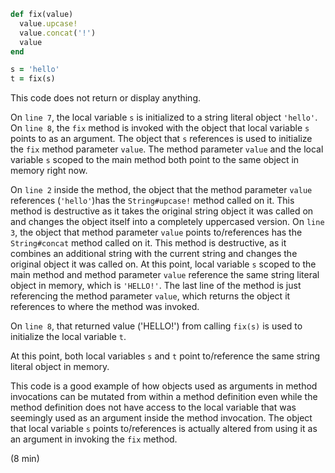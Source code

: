 ````ruby
def fix(value)
  value.upcase!
  value.concat('!')
  value
end

s = 'hello'
t = fix(s)
````

This code does not return or display anything.

On `line 7`, the local variable `s` is initialized to a string literal object `'hello'`. On `line 8`, the `fix` method is invoked with the object that local variable `s` points to as an argument. The object that `s` references is used to initialize the `fix` method parameter `value`. The method parameter `value` and the local variable `s` scoped to the main method both point to the same object in memory right now.

On `line 2` inside the method, the object that the method parameter `value` references (`'hello'`)has the `String#upcase!` method called on it. This method is destructive as it takes the original string object it was called on and changes the object itself into a completely uppercased version.  On `line 3`, the object that method parameter `value` points to/references has the `String#concat` method called on it. This method is destructive, as it combines an additional string with the current string and changes the original object it was called on. At this point, local variable `s` scoped to the main method and method parameter `value` reference the same string literal object in memory, which is `'HELLO!'`. The last line of the method is just referencing the method parameter `value`, which returns the object it references to where the method was invoked. 

On `line 8`, that returned value ('HELLO!') from calling `fix(s)` is used to initialize the local variable `t`.

At this point, both local variables `s` and `t` point to/reference the same string literal object in memory.

This code is a good example of  how objects used as arguments in method invocations can be mutated from within a method definition even while the method definition does not have access to the local variable that was seemingly used as an argument inside the method invocation. The object that local variable `s` points to/references is actually altered from using it as an argument in invoking the `fix` method.



(8 min)